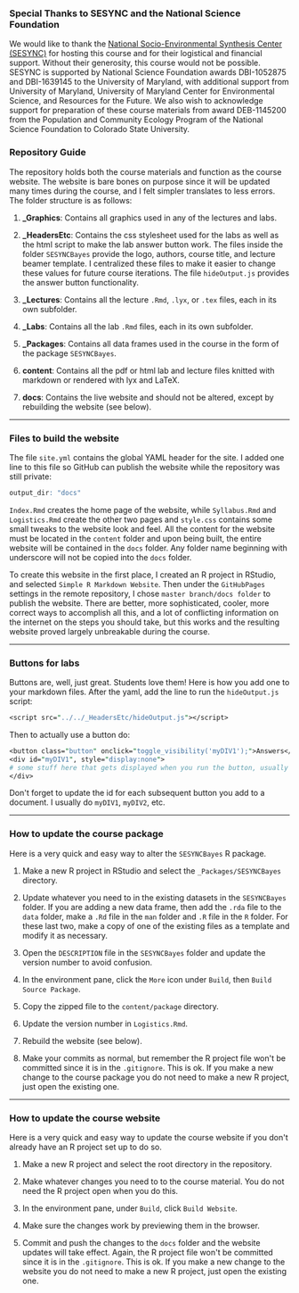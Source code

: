 
### Special Thanks to SESYNC and the National Science Foundation

We would like to thank the [National Socio-Environmental Synthesis Center (SESYNC)](https://www.sesync.org) for hosting this course and for their logistical and financial support. Without their generosity, this course would not be possible. SESYNC is supported by National Science Foundation awards DBI-1052875 and DBI-1639145 to the University of Maryland, with additional support from University of Maryland, University of Maryland Center for Environmental Science, and Resources for the Future. We also wish to acknowledge support for preparation of these course materials from award DEB-1145200 from the Population and Community Ecology Program of the National Science Foundation to Colorado State University.

### Repository Guide

The repository holds both the course materials and function as the course website. The website is bare bones on purpose since it will be updated many times during the course, and I felt simpler translates to less errors. The folder structure is as follows:

1.  **\_Graphics**: Contains all graphics used in any of the lectures and labs.

2.  **\_HeadersEtc**: Contains the css stylesheet used for the labs as well as the html script to make the lab answer button work. The files inside the folder `SESYNCBayes` provide the logo, authors, course title, and lecture beamer template. I centralized these files to make it easier to change these values for future course iterations. The file `hideOutput.js` provides the answer button functionality.

3.  **\_Lectures**: Contains all the lecture `.Rmd`, `.lyx`, or `.tex` files, each in its own subfolder.

4.  **\_Labs**: Contains all the lab `.Rmd` files, each in its own subfolder.

5.  **\_Packages**: Contains all data frames used in the course in the form of the package `SESYNCBayes`.

6.  **content**: Contains all the pdf or html lab and lecture files knitted with markdown or rendered with lyx and LaTeX.

7.  **docs**: Contains the live website and should not be altered, except by rebuilding the website (see below).

------------------------------------------------------------------------

### Files to build the website

The file `site.yml` contains the global YAML header for the site. I added one line to this file so GitHub can publish the website while the repository was still private:

``` r
output_dir: "docs"
```

`Index.Rmd` creates the home page of the website, while `Syllabus.Rmd` and `Logistics.Rmd` create the other two pages and `style.css` contains some small tweaks to the website look and feel. All the content for the website must be located in the `content` folder and upon being built, the entire website will be contained in the `docs` folder. Any folder name beginning with underscore will not be copied into the `docs` folder.

To create this website in the first place, I created an R project in RStudio, and selected `Simple R Markdown Website`. Then under the `GitHubPages` settings in the remote repository, I chose `master branch/docs folder` to publish the website. There are better, more sophisticated, cooler, more correct ways to accomplish all this, and a lot of conflicting information on the internet on the steps you should take, but this works and the resulting website proved largely unbreakable during the course.

------------------------------------------------------------------------

### Buttons for labs

Buttons are, well, just great. Students love them! Here is how you add one to your markdown files. After the yaml, add the line to run the `hideOutput.js` script:

``` perl
<script src="../../_HeadersEtc/hideOutput.js"></script>
```

Then to actually use a button do:

``` perl
<button class="button" onclick="toggle_visibility('myDIV1');">Answers</button>
<div id="myDIV1", style="display:none">
# some stuff here that gets displayed when you run the button, usually a code chunk.
</div>
```

Don't forget to update the id for each subsequent button you add to a document. I usually do `myDIV1`, `myDIV2`, etc.

------------------------------------------------------------------------

### How to update the course package

Here is a very quick and easy way to alter the `SESYNCBayes` R package.

1.  Make a new R project in RStudio and select the `_Packages/SESYNCBayes` directory.

2.  Update whatever you need to in the existing datasets in the `SESYNCBayes` folder. If you are adding a new data frame, then add the `.rda` file to the `data` folder, make a `.Rd` file in the `man` folder and `.R` file in the `R` folder. For these last two, make a copy of one of the existing files as a template and modify it as necessary.

3.  Open the `DESCRIPTION` file in the `SESYNCBayes` folder and update the version number to avoid confusion.

4.  In the environment pane, click the `More` icon under `Build`, then `Build Source Package`.

5.  Copy the zipped file to the `content/package` directory.

6.  Update the version number in `Logistics.Rmd`.

7.  Rebuild the website (see below).

8.  Make your commits as normal, but remember the R project file won't be committed since it is in the `.gitignore`. This is ok. If you make a new change to the course package you do not need to make a new R project, just open the existing one.

------------------------------------------------------------------------

### How to update the course website

Here is a very quick and easy way to update the course website if you don't already have an R project set up to do so.

1.  Make a new R project and select the root directory in the repository.

2.  Make whatever changes you need to to the course material. You do not need the R project open when you do this.

3.  In the environment pane, under `Build`, click `Build Website`.

4.  Make sure the changes work by previewing them in the browser.

5.  Commit and push the changes to the `docs` folder and the website updates will take effect. Again, the R project file won't be committed since it is in the `.gitignore`. This is ok. If you make a new change to the website you do not need to make a new R project, just open the existing one.
